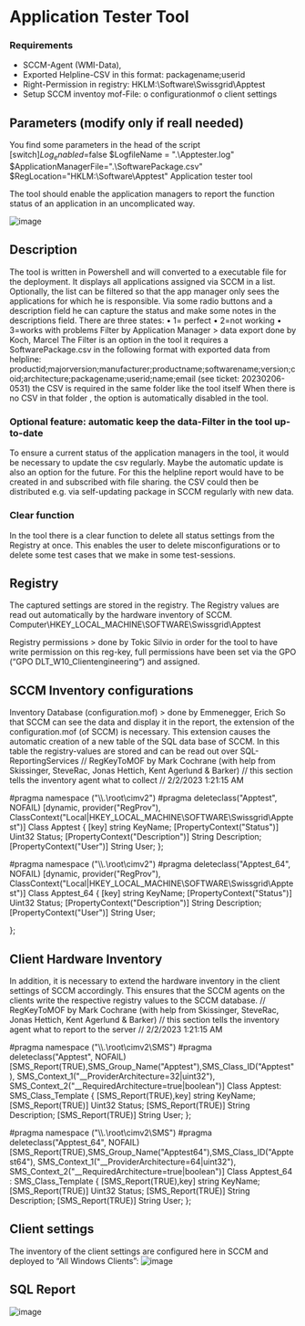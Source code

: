 # Application Tester Tool

  

### Requirements
-	SCCM-Agent (WMI-Data), 
-	Exported Helpline-CSV in this format: packagename;userid
-	Right-Permission in registry: HKLM:\Software\Swissgrid\Apptest
-	Setup SCCM inventoy mof-File:
o	configurationmof 
o	client settings

## Parameters (modify only if reall needed)
You find some parameters in the head of the script
[switch]$Log_enabled=$false
$LogfileName = ".\Apptester.log"
$ApplicationManagerFile=".\SoftwarePackage.csv"
$RegLocation="HKLM:\Software\Apptest"
Application tester  tool

The tool should enable the application managers to report the function status of an application in an uncomplicated way. 
 
![image](https://github.com/Philinger1/Apptester/assets/96050818/b0692219-d064-4c52-8dda-0881e8fb77b2)


## Description
The tool is written in Powershell and will converted to a executable file for the deployment. It displays all applications assigned via SCCM in a list. Optionally, the list can be filtered so that the app manager only sees the applications for which he is responsible. Via some radio buttons and a description field he can capture the status and make some notes in the descriptions field.
There are three states:
•	1= perfect
•	2=not working
•	3=works with problems
Filter by Application Manager > data export done by Koch, Marcel 
The Filter is an option in the tool it requires a SoftwarePackage.csv in the following format with exported data from helpline: 
productid;majorversion;manufacturer;productname;softwarename;version;coid;architecture;packagename;userid;name;email
(see ticket: 20230206-0531)
the CSV is required in the same folder like the tool itself
When there is no CSV in that folder , the option is automatically disabled in the tool.
### Optional feature: automatic keep the data-Filter in the tool up-to-date
To ensure a current status of the application managers in the tool, it would be necessary to update the csv regularly. Maybe the automatic update is also an option for the future. For this the helpline report would have to be created in and subscribed with file sharing. the CSV could then be distributed e.g. via self-updating package in SCCM regularly with new data.

### Clear function
In the tool there is a clear function to delete all status settings from the Registry at once. This enables the user to delete misconfigurations or to delete some test cases that we make in some test-sessions.

## Registry
The captured settings are stored in the registry. The Registry values are read out automatically by the hardware inventory of SCCM.
Computer\HKEY_LOCAL_MACHINE\SOFTWARE\Swissgrid\Apptest
 
Registry permissions > done by Tokic Silvio
in order for the tool to have write permission on this reg-key, full permissions have been set via the GPO (“GPO DLT_W10_Clientengineering“)  and assigned.

## SCCM Inventory configurations
Inventory Database (configuration.mof) > done by Emmenegger, Erich
So that SCCM can see the data and display it in the report, the extension of the configuration.mof (of SCCM) is necessary. This extension causes the automatic creation of a new table of the SQL data base of SCCM. In this table the registry-values are stored and can be read out over SQL-ReportingServices 
// RegKeyToMOF by Mark Cochrane (with help from Skissinger, SteveRac, Jonas Hettich, Kent Agerlund & Barker)
// this section tells the inventory agent what to collect
// 2/2/2023 1:21:15 AM

#pragma namespace ("\\\\.\\root\\cimv2")
#pragma deleteclass("Apptest", NOFAIL)
[dynamic, provider("RegProv"), ClassContext("Local|HKEY_LOCAL_MACHINE\\SOFTWARE\\Swissgrid\\Apptest")]
Class Apptest
{
[key] string KeyName;
[PropertyContext("Status")] Uint32 Status;
[PropertyContext("Description")] String Description;
[PropertyContext("User")] String User;
};

#pragma namespace ("\\\\.\\root\\cimv2")
#pragma deleteclass("Apptest_64", NOFAIL)
[dynamic, provider("RegProv"), ClassContext("Local|HKEY_LOCAL_MACHINE\\SOFTWARE\\Swissgrid\\Apptest")]
Class Apptest_64
{
[key] string KeyName;
[PropertyContext("Status")] Uint32 Status;
[PropertyContext("Description")] String Description;
[PropertyContext("User")] String User;

};


## Client Hardware Inventory 
In addition, it is necessary to extend the hardware inventory in the client settings of SCCM accordingly. This ensures that the SCCM agents on the clients write the respective registry values to the SCCM database.
// RegKeyToMOF by Mark Cochrane (with help from Skissinger, SteveRac, Jonas Hettich, Kent Agerlund & Barker)
// this section tells the inventory agent what to report to the server
// 2/2/2023 1:21:15 AM

#pragma namespace ("\\\\.\\root\\cimv2\\SMS")
#pragma deleteclass("Apptest", NOFAIL)
[SMS_Report(TRUE),SMS_Group_Name("Apptest"),SMS_Class_ID("Apptest"),
SMS_Context_1("__ProviderArchitecture=32|uint32"),
SMS_Context_2("__RequiredArchitecture=true|boolean")]
Class Apptest: SMS_Class_Template
{
[SMS_Report(TRUE),key] string KeyName;
[SMS_Report(TRUE)] Uint32 Status;
[SMS_Report(TRUE)] String Description;
[SMS_Report(TRUE)] String User;
};

#pragma namespace ("\\\\.\\root\\cimv2\\SMS")
#pragma deleteclass("Apptest_64", NOFAIL)
[SMS_Report(TRUE),SMS_Group_Name("Apptest64"),SMS_Class_ID("Apptest64"),
SMS_Context_1("__ProviderArchitecture=64|uint32"),
SMS_Context_2("__RequiredArchitecture=true|boolean")]
Class Apptest_64 : SMS_Class_Template
{
[SMS_Report(TRUE),key] string KeyName;
[SMS_Report(TRUE)] Uint32 Status;
[SMS_Report(TRUE)] String Description;
[SMS_Report(TRUE)] String User;
};


## Client settings
The inventory of the client settings are configured here in SCCM and deployed to “All Windows Clients”:
![image](https://github.com/Philinger1/Apptester/assets/96050818/4bb64b2d-6691-42ff-b832-172340df8728)



## SQL Report
![image](https://github.com/Philinger1/Apptester/assets/96050818/e4ad9ab4-73c5-4ffd-8bbc-3059637e14c9)

 




